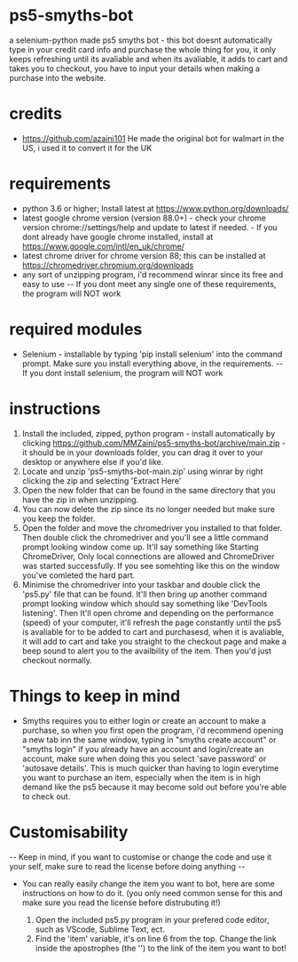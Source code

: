 # ps5-smyths-bot
  a selenium-python made ps5 smyths bot - this bot doesnt automatically type in your credit card info and purchase the whole thing for you, it only keeps refreshing until its avaliable and when its avaliable, it adds to cart and takes you to checkout, you have to input your details when making a purchase into the website.

# credits
  - https://github.com/azaini101
    He made the original bot for walmart in the US, i used it to convert it for the UK

# requirements
  - python 3.6 or higher; Install latest at https://www.python.org/downloads/
  - latest google chrome version (version 88.0+) - check your chrome version chrome://settings/help and update to latest if needed. - If you dont already have google chrome installed, install at https://www.google.com/intl/en_uk/chrome/
  - latest chrome driver for chrome version 88; this can be installed at https://chromedriver.chromium.org/downloads
  - any sort of unzipping program, i'd recommend winrar since its free and easy to use
  -- If you dont meet any single one of these requirements, the program will NOT work
  
# required modules
  - Selenium - installable by typing 'pip install selenium' into the command prompt. Make sure you install everything above, in the requirements.
  -- If you dont install selenium, the program will NOT work
  
# instructions
  1. Install the included, zipped, python program - install automatically by clicking https://github.com/MMZaini/ps5-smyths-bot/archive/main.zip - it should be in your downloads folder, you can drag it over to your desktop or anywhere else if you'd like.
  2. Locate and unzip 'ps5-smyths-bot-main.zip' using winrar by right clicking the zip and selecting 'Extract Here'
  3. Open the new folder that can be found in the same directory that you have the zip in when unzipping.
  4. You can now delete the zip since its no longer needed but make sure you keep the folder.
  5. Open the folder and move the chromedriver you installed to that folder. Then double click the chromedriver and you'll see a little command prompt looking window come up. It'll say something like Starting ChromeDriver, Only local connections are allowed and ChromeDriver was started successfully. If you see somehting like this on the window you've comleted the hard part.
  6. Minimise the chromedriver into your taskbar and double click the 'ps5.py' file that can be found. It'll then bring up another command prompt looking window which should say something like 'DevTools listening'. Then It'll open chrome and depending on the performance (speed) of your computer, it'll refresh the page constantly until the ps5 is avaliable for to be added to cart and purchasesd, when it is avaliable, it will add to cart and take you straight to the checkout page and make a beep sound to alert you to the availbility of the item. Then you'd just checkout normally.
  
# Things to keep in mind
  - Smyths requires you to either login or create an account to make a purchase, so when you first open the program, i'd recommend opening a new tab inn the same window, typing in "smyths create account" or "smyths login" if you already have an account and login/create an account, make sure when doing this you select 'save password' or 'autosave details'. This is much quicker than having to login everytime you want to purchase an item, especially when the item is in high demand like the ps5 because it may become sold out before you're able to check out. 
  
# Customisability
  -- Keep in mind, if you want to customise or change the code and use it your self, make sure to read the license before doing anything --
  
  - You can really easily change the item you want to bot, here are some instructions on how to do it. (you only need common sense for this and make sure you read the license before distrubuting it!)
  
    1. Open the included ps5.py program in your prefered code editor, such as VScode, Sublime Text, ect.
    2. Find the 'item' variable, it's on line 6 from the top. Change the link inside the apostrophes (the '') to the link of the item you want to bot!
